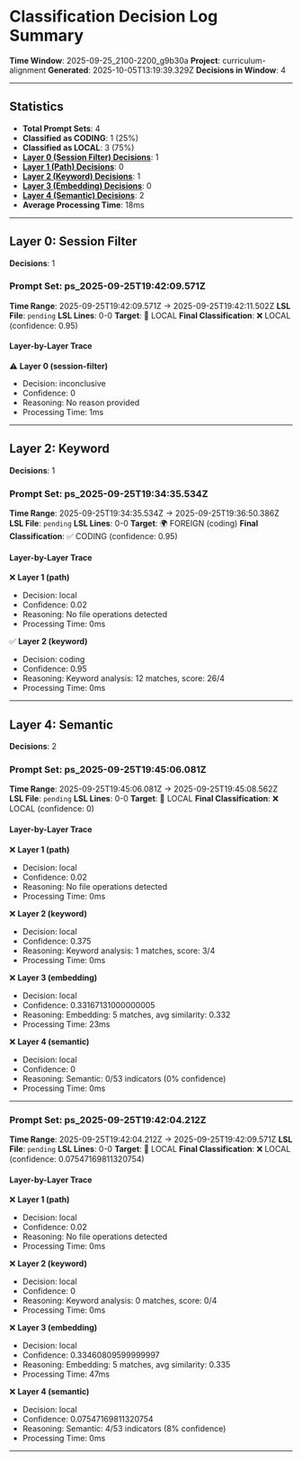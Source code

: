# Classification Decision Log Summary

**Time Window**: 2025-09-25_2100-2200_g9b30a
**Project**: curriculum-alignment
**Generated**: 2025-10-05T13:19:39.329Z
**Decisions in Window**: 4

---

## Statistics

- **Total Prompt Sets**: 4
- **Classified as CODING**: 1 (25%)
- **Classified as LOCAL**: 3 (75%)
- **[Layer 0 (Session Filter) Decisions](#layer-0-session-filter)**: 1
- **[Layer 1 (Path) Decisions](#layer-1-path)**: 0
- **[Layer 2 (Keyword) Decisions](#layer-2-keyword)**: 1
- **[Layer 3 (Embedding) Decisions](#layer-3-embedding)**: 0
- **[Layer 4 (Semantic) Decisions](#layer-4-semantic)**: 2
- **Average Processing Time**: 18ms

---

## Layer 0: Session Filter

**Decisions**: 1

### Prompt Set: ps_2025-09-25T19:42:09.571Z

**Time Range**: 2025-09-25T19:42:09.571Z → 2025-09-25T19:42:11.502Z
**LSL File**: `pending`
**LSL Lines**: 0-0
**Target**: 📍 LOCAL
**Final Classification**: ❌ LOCAL (confidence: 0.95)

#### Layer-by-Layer Trace

⚠️ **Layer 0 (session-filter)**
- Decision: inconclusive
- Confidence: 0
- Reasoning: No reason provided
- Processing Time: 1ms

---

## Layer 2: Keyword

**Decisions**: 1

### Prompt Set: ps_2025-09-25T19:34:35.534Z

**Time Range**: 2025-09-25T19:34:35.534Z → 2025-09-25T19:36:50.386Z
**LSL File**: `pending`
**LSL Lines**: 0-0
**Target**: 🌍 FOREIGN (coding)
**Final Classification**: ✅ CODING (confidence: 0.95)

#### Layer-by-Layer Trace

❌ **Layer 1 (path)**
- Decision: local
- Confidence: 0.02
- Reasoning: No file operations detected
- Processing Time: 0ms

✅ **Layer 2 (keyword)**
- Decision: coding
- Confidence: 0.95
- Reasoning: Keyword analysis: 12 matches, score: 26/4
- Processing Time: 0ms

---

## Layer 4: Semantic

**Decisions**: 2

### Prompt Set: ps_2025-09-25T19:45:06.081Z

**Time Range**: 2025-09-25T19:45:06.081Z → 2025-09-25T19:45:08.562Z
**LSL File**: `pending`
**LSL Lines**: 0-0
**Target**: 📍 LOCAL
**Final Classification**: ❌ LOCAL (confidence: 0)

#### Layer-by-Layer Trace

❌ **Layer 1 (path)**
- Decision: local
- Confidence: 0.02
- Reasoning: No file operations detected
- Processing Time: 0ms

❌ **Layer 2 (keyword)**
- Decision: local
- Confidence: 0.375
- Reasoning: Keyword analysis: 1 matches, score: 3/4
- Processing Time: 0ms

❌ **Layer 3 (embedding)**
- Decision: local
- Confidence: 0.33167131000000005
- Reasoning: Embedding: 5 matches, avg similarity: 0.332
- Processing Time: 23ms

❌ **Layer 4 (semantic)**
- Decision: local
- Confidence: 0
- Reasoning: Semantic: 0/53 indicators (0% confidence)
- Processing Time: 0ms

---

### Prompt Set: ps_2025-09-25T19:42:04.212Z

**Time Range**: 2025-09-25T19:42:04.212Z → 2025-09-25T19:42:09.571Z
**LSL File**: `pending`
**LSL Lines**: 0-0
**Target**: 📍 LOCAL
**Final Classification**: ❌ LOCAL (confidence: 0.07547169811320754)

#### Layer-by-Layer Trace

❌ **Layer 1 (path)**
- Decision: local
- Confidence: 0.02
- Reasoning: No file operations detected
- Processing Time: 0ms

❌ **Layer 2 (keyword)**
- Decision: local
- Confidence: 0
- Reasoning: Keyword analysis: 0 matches, score: 0/4
- Processing Time: 0ms

❌ **Layer 3 (embedding)**
- Decision: local
- Confidence: 0.33460809599999997
- Reasoning: Embedding: 5 matches, avg similarity: 0.335
- Processing Time: 47ms

❌ **Layer 4 (semantic)**
- Decision: local
- Confidence: 0.07547169811320754
- Reasoning: Semantic: 4/53 indicators (8% confidence)
- Processing Time: 0ms

---

